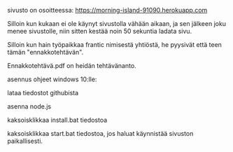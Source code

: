 sivusto on osoitteessa: https://morning-island-91090.herokuapp.com

Silloin kun kukaan ei ole käynyt sivustolla vähään aikaan, ja sen jälkeen joku menee sivustolle, niin sitten kestää noin 50 sekuntia ladata sivu.

Silloin kun hain työpaikkaa frantic nimisestä yhtiöstä, he pyysivät että teen tämän "ennakkotehtävän".

Ennakkotehtävä.pdf on heidän tehtävänanto.


asennus ohjeet windows 10:lle:

lataa tiedostot githubista

asenna node.js

kaksoisklikkaa install.bat tiedostoa

kaksoisklikkaa start.bat tiedostoa, jos haluat käynnistää sivuston paikallisesti.
